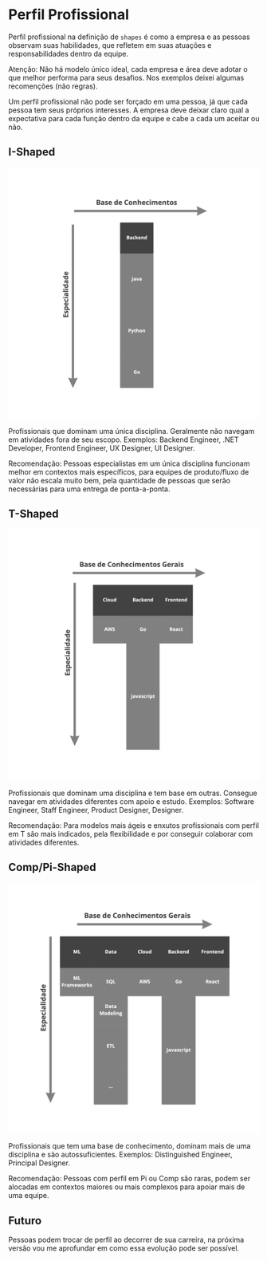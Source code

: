 # Perfil Profissional

Perfil profissional na definição de ```shapes``` é como a empresa e as pessoas observam suas habilidades, que refletem em suas atuações e responsabilidades dentro da equipe.

Atenção: Não há modelo único ideal, cada empresa e área deve adotar o que melhor performa para seus desafios. Nos exemplos deixei algumas recomenções (não regras).

Um perfil profissional não pode ser forçado em uma pessoa, já que cada pessoa tem seus próprios interesses. A empresa deve deixar claro qual a expectativa para cada função dentro da equipe e cabe a cada um aceitar ou não.

## I-Shaped

![I-shaped](./assets/careertopologies-shapes-i.png)

Profissionais que dominam uma única disciplina. Geralmente não navegam em atividades fora de seu escopo. Exemplos: Backend Engineer, .NET Developer, Frontend Engineer, UX Designer, UI Designer.

Recomendação: Pessoas especialistas em um única disciplina funcionam melhor em contextos mais específicos, para equipes de produto/fluxo de valor não escala muito bem, pela quantidade de pessoas que serão necessárias para uma entrega de ponta-a-ponta.

## T-Shaped

![I-shaped](./assets/careertopologies-shapes-t.png)

Profissionais que dominam uma disciplina e tem base em outras. Consegue navegar em atividades diferentes com apoio e estudo. Exemplos: Software Engineer, Staff Engineer, Product Designer, Designer.

Recomendação: Para modelos mais ágeis e enxutos profissionais com perfil em T são mais indicados, pela flexibilidade e por conseguir colaborar com atividades diferentes.

## Comp/Pi-Shaped

![I-shaped](./assets/careertopologies-shapes-pi.png)

Profissionais que tem uma base de conhecimento, dominam mais de uma disciplina e são autossuficientes. Exemplos: Distinguished Engineer, Principal Designer.

Recomendação: Pessoas com perfil em Pi ou Comp são raras, podem ser alocadas em contextos maiores ou mais complexos para apoiar mais de uma equipe.

## Futuro

Pessoas podem trocar de perfil ao decorrer de sua carreira, na próxima versão vou me aprofundar em como essa evolução pode ser possível.
